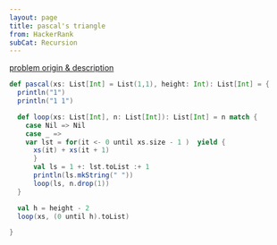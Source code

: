 ```yaml
---
layout: page
title: pascal's triangle
from: HackerRank
subCat: Recursion
---
```


[problem origin & description](https://www.hackerrank.com/challenges/pascals-triangle/problem)
~~~scala
def pascal(xs: List[Int] = List(1,1), height: Int): List[Int] = {
  println("1")
  println("1 1")

  def loop(xs: List[Int], n: List[Int]): List[Int] = n match {
    case Nil => Nil
    case _ =>
    var lst = for(it <- 0 until xs.size - 1 )  yield {
      xs(it) + xs(it + 1)
      }
      val ls = 1 +: lst.toList :+ 1
      println(ls.mkString(" "))
      loop(ls, n.drop(1))
  }

  val h = height - 2
  loop(xs, (0 until h).toList)

}
~~~
